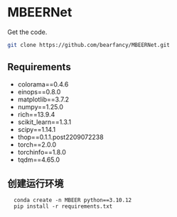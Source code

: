 # MBEERNet
Get the code.
```bash
git clone https://github.com/bearfancy/MBEERNet.git
```
## Requirements
- colorama==0.4.6
- einops==0.8.0
- matplotlib==3.7.2
- numpy==1.25.0
- rich==13.9.4
- scikit_learn==1.3.1
- scipy==1.14.1
- thop==0.1.1.post2209072238
- torch==2.0.0
- torchinfo==1.8.0
- tqdm==4.65.0


## 创建运行环境
```bash:
  conda create -n MBEER python==3.10.12
  pip install -r requirements.txt
```
